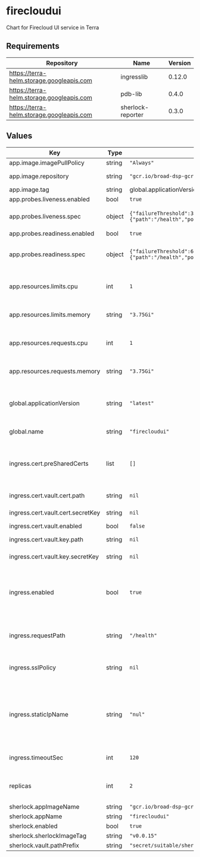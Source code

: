 # firecloudui

Chart for Firecloud UI service in Terra

## Requirements

| Repository | Name | Version |
|------------|------|---------|
| https://terra-helm.storage.googleapis.com | ingresslib | 0.12.0 |
| https://terra-helm.storage.googleapis.com | pdb-lib | 0.4.0 |
| https://terra-helm.storage.googleapis.com | sherlock-reporter | 0.3.0 |

## Values

| Key | Type | Default | Description |
|-----|------|---------|-------------|
| app.image.imagePullPolicy | string | `"Always"` |  |
| app.image.repository | string | `"gcr.io/broad-dsp-gcr-public/firecloud-ui"` | Image repository |
| app.image.tag | string | global.applicationVersion | Image tag. |
| app.probes.liveness.enabled | bool | `true` |  |
| app.probes.liveness.spec | object | `{"failureThreshold":30,"httpGet":{"path":"/health","port":443,"scheme":"HTTPS"},"periodSeconds":10,"successThreshold":1,"timeoutSeconds":5}` | Kubernetes spec for liveness probe |
| app.probes.readiness.enabled | bool | `true` |  |
| app.probes.readiness.spec | object | `{"failureThreshold":6,"httpGet":{"path":"/health","port":443,"scheme":"HTTPS"},"periodSeconds":10,"successThreshold":1,"timeoutSeconds":5}` | Kubernetes spec for readiness probe |
| app.resources.limits.cpu | int | `1` | Number of CPU units to limit the deployment to |
| app.resources.limits.memory | string | `"3.75Gi"` | Memory to limit the deployment to |
| app.resources.requests.cpu | int | `1` | Number of CPU units to request for the deployment |
| app.resources.requests.memory | string | `"3.75Gi"` | Memory to request for the deployment |
| global.applicationVersion | string | `"latest"` | What version of the firecloudui application to deploy |
| global.name | string | `"firecloudui"` | Name for this deployment |
| ingress.cert.preSharedCerts | list | `[]` | Array of pre-shared GCP SSL certificate names to associate with the Ingress |
| ingress.cert.vault.cert.path | string | `nil` | Path to secret containing .crt |
| ingress.cert.vault.cert.secretKey | string | `nil` | Key in secret containing .crt |
| ingress.cert.vault.enabled | bool | `false` |  |
| ingress.cert.vault.key.path | string | `nil` | Path to secret containing .key |
| ingress.cert.vault.key.secretKey | string | `nil` | Key in secret containing .key |
| ingress.enabled | bool | `true` | Whether to create Ingress and associated Service, FrontendConfig and BackendConfig |
| ingress.requestPath | string | `"/health"` | Request path to which the probe system should connect |
| ingress.sslPolicy | string | `nil` | Name of a GCP SSL policy to associate with the Ingress |
| ingress.staticIpName | string | `"nul"` | (string) Required. Name of the static IP, allocated in GCP, to associate with the Ingress |
| ingress.timeoutSec | int | `120` | Load balancer backend timeout |
| replicas | int | `2` | Number of replicas to spin up in the deployment |
| sherlock.appImageName | string | `"gcr.io/broad-dsp-gcr-public/firecloud-ui"` |  |
| sherlock.appName | string | `"firecloudui"` |  |
| sherlock.enabled | bool | `true` |  |
| sherlock.sherlockImageTag | string | `"v0.0.15"` |  |
| sherlock.vault.pathPrefix | string | `"secret/suitable/sherlock/prod"` |  |
